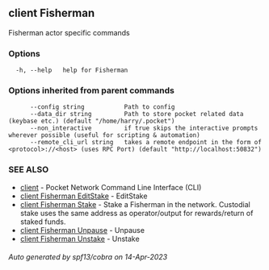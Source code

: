 ## client Fisherman

Fisherman actor specific commands

### Options

```
  -h, --help   help for Fisherman
```

### Options inherited from parent commands

```
      --config string           Path to config
      --data_dir string         Path to store pocket related data (keybase etc.) (default "/home/harry/.pocket")
      --non_interactive         if true skips the interactive prompts wherever possible (useful for scripting & automation)
      --remote_cli_url string   takes a remote endpoint in the form of <protocol>://<host> (uses RPC Port) (default "http://localhost:50832")
```

### SEE ALSO

* [client](client.md)	 - Pocket Network Command Line Interface (CLI)
* [client Fisherman EditStake](client_Fisherman_EditStake.md)	 - EditStake <fromAddr> <amount> <relayChainIDs> <serviceURI>
* [client Fisherman Stake](client_Fisherman_Stake.md)	 - Stake a Fisherman in the network. Custodial stake uses the same address as operator/output for rewards/return of staked funds.
* [client Fisherman Unpause](client_Fisherman_Unpause.md)	 - Unpause <fromAddr>
* [client Fisherman Unstake](client_Fisherman_Unstake.md)	 - Unstake <fromAddr>

###### Auto generated by spf13/cobra on 14-Apr-2023
